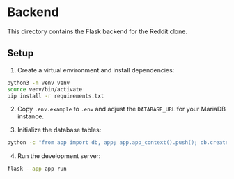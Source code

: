 # Backend

This directory contains the Flask backend for the Reddit clone.

## Setup

1. Create a virtual environment and install dependencies:

```bash
python3 -m venv venv
source venv/bin/activate
pip install -r requirements.txt
```

2. Copy `.env.example` to `.env` and adjust the `DATABASE_URL` for your MariaDB instance.

3. Initialize the database tables:

```bash
python -c "from app import db, app; app.app_context().push(); db.create_all()"
```

4. Run the development server:

```bash
flask --app app run
```
